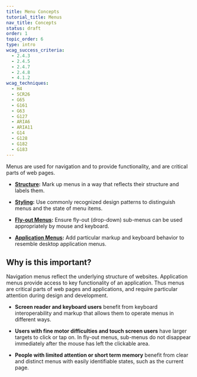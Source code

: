 ```yaml
---
title: Menu Concepts
tutorial_title: Menus
nav_title: Concepts
status: draft
order: 1
topic_order: 6
type: intro
wcag_success_criteria:
  - 2.4.3
  - 2.4.5
  - 2.4.7
  - 2.4.8
  - 4.1.2
wcag_techniques:
  - H4
  - SCR26
  - G65
  - G161
  - G63
  - G127
  - ARIA6
  - ARIA11
  - G14
  - G128
  - G182
  - G183
---
```

Menus are used for navigation and to provide functionality, and are critical parts of web pages.

* **[Structure](structure.html):** Mark up menus in a way that reflects their structure and labels them.

* **[Styling](styling.html):** Use commonly recognized design patterns to distinguish menus and the state of menu items.

* **[Fly-out Menus](flyout.html):** Ensure fly-out (drop-down) sub-menus can be used appropriately by mouse and keyboard.

* **[Application Menus](application-menus.html):** Add particular markup and keyboard behavior to resemble desktop application menus.

## Why is this important?

Navigation menus reflect the underlying structure of websites. Application menus provide access to key functionality of an application. Thus menus are critical parts of web pages and applications, and require particular attention during design and development.

* **Screen reader and keyboard users** benefit from keyboard interoperability and markup that allows them to operate menus in different ways.

* **Users with fine motor difficulties and touch screen users** have larger targets to click or tap on. In fly-out menus, sub-menus do not disappear immediately after the mouse has left the clickable area.

* **People with limited attention or short term memory** benefit from clear and distinct menus with easily identifiable states, such as the current page.
